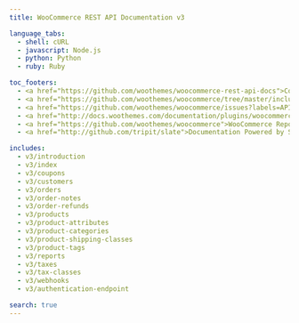 ```yaml
---
title: WooCommerce REST API Documentation v3

language_tabs:
  - shell: cURL
  - javascript: Node.js
  - python: Python
  - ruby: Ruby

toc_footers:
  - <a href="https://github.com/woothemes/woocommerce-rest-api-docs">Contributing to WC REST API Docs</a>
  - <a href="https://github.com/woothemes/woocommerce/tree/master/includes/api">REST API Source on GitHub</a>
  - <a href="https://github.com/woothemes/woocommerce/issues?labels=API&amp;page=1&amp;state=open">REST API Issues</a>
  - <a href="http://docs.woothemes.com/documentation/plugins/woocommerce/">WooCommerce Documentation</a>
  - <a href="https://github.com/woothemes/woocommerce">WooCommerce Repository</a>
  - <a href="http://github.com/tripit/slate">Documentation Powered by Slate</a>

includes:
  - v3/introduction
  - v3/index
  - v3/coupons
  - v3/customers
  - v3/orders
  - v3/order-notes
  - v3/order-refunds
  - v3/products
  - v3/product-attributes
  - v3/product-categories
  - v3/product-shipping-classes
  - v3/product-tags
  - v3/reports
  - v3/taxes
  - v3/tax-classes
  - v3/webhooks
  - v3/authentication-endpoint

search: true
---
```

